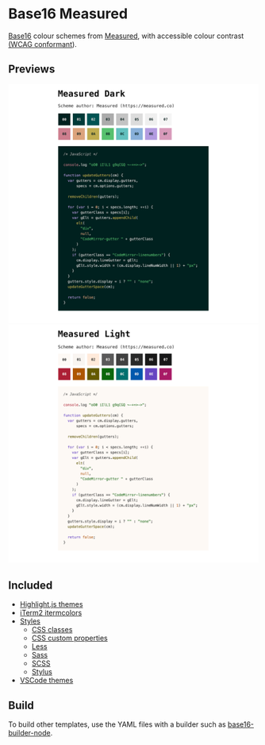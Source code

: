 # Base16 Measured

[Base16](https://github.com/chriskempson/base16) colour schemes from [Measured](https://measured.co), with accessible colour contrast [(WCAG conformant](https://www.w3.org/TR/WCAG22/#contrast-minimum)).

## Previews

![Base16 Measured Dark scheme preview](measured-dark.png)
![Base16 Measured Light scheme preview](measured-light.png)

## Included

- [Highlight.js themes](built/highlightjs/themes)
- [iTerm2 itermcolors](built/iterm2/itermcolors)
- [Styles](built/styles)
  - [CSS classes](built/styles/css)
  - [CSS custom properties](built/styles/css-variables)
  - [Less](built/styles/less)
  - [Sass](built/styles/sass)
  - [SCSS](built/styles/scss)
  - [Stylus](built/styles/stylus)
- [VSCode themes](built/vscode/themes)

## Build

To build other templates, use the YAML files with a builder such as [base16-builder-node](https://github.com/tinted-theming/base16-builder-node).
